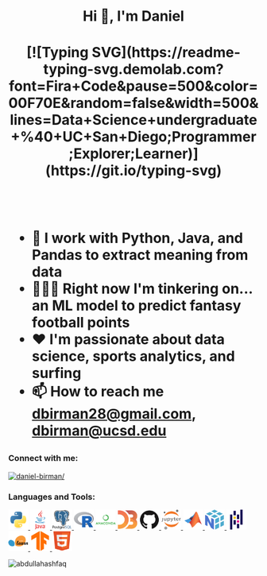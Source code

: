 <h1 align="center">Hi 👋, I'm Daniel</h1>
<h1 align="center">
[![Typing SVG](https://readme-typing-svg.demolab.com?font=Fira+Code&pause=500&color=00F70E&random=false&width=500&lines=Data+Science+undergraduate+%40+UC+San+Diego;Programmer;Explorer;Learner)](https://git.io/typing-svg)<h1><br>

- 🐼 I work with Python, Java, and Pandas to extract meaning from data
- 👨🏻‍💻 Right now I'm tinkering on... an ML model to predict fantasy football points
- ❤️ I'm passionate about data science, sports analytics, and surfing
- 📫 How to reach me **dbirman28@gmail.com**, **dbirman@ucsd.edu**

<h3 align="left">Connect with me:</h3>
<p align="left">
<a href="https://www.linkedin.com/in/daniel-birman/" target="blank"><img align="center" src="https://raw.githubusercontent.com/rahuldkjain/github-profile-readme-generator/master/src/images/icons/Social/linked-in-alt.svg" alt="daniel-birman/" height="30" width="40" /></a>
</p>

<h3 align="left">Languages and Tools:</h3>
<p align="left">  
 </a>
      <a href="https://www.python.org" target="_blank" rel="noreferrer"> <img src="https://raw.githubusercontent.com/devicons/devicon/master/icons/python/python-original.svg" alt="python" width="40" height="40"/>
       <a href="https://www.java.com" target="_blank" rel="noreferrer"> <img src="https://raw.githubusercontent.com/devicons/devicon/master/icons/java/java-original-wordmark.svg" alt="java" width="40" height="40"/>
        <a href="https://www.postgresql.org/" target="_blank" rel="noreferrer"> <img src="https://raw.githubusercontent.com/devicons/devicon/master/icons/postgresql/postgresql-original-wordmark.svg" alt="postgresql" width="40" height="40"/>
         <a href="https://www.r-project.org/" target="_blank" rel="noreferrer"> <img src="https://github.com/devicons/devicon/blob/ca28c779441053191ff11710fe24a9e6c23690d6/icons/r/r-original.svg" alt="r" width="40" height="40"/>
          <a href="https://anaconda.org/" target="_blank" rel="noreferrer"> <img src="https://github.com/devicons/devicon/blob/ca28c779441053191ff11710fe24a9e6c23690d6/icons/anaconda/anaconda-original-wordmark.svg" alt="Anaconda" width="40" height="40"/>
           <a href="https://d3js.org/" target="_blank" rel="noreferrer"> <img src="https://github.com/devicons/devicon/blob/ca28c779441053191ff11710fe24a9e6c23690d6/icons/d3js/d3js-original.svg" alt="d3" width="40" height="40"/>
            <a href="https://github.com/" target="_blank" rel="noreferrer"> <img src="https://github.com/devicons/devicon/blob/ca28c779441053191ff11710fe24a9e6c23690d6/icons/github/github-original.svg" alt="github" width="40" height="40"/>
             <a href="https://jupyter.org/" target="_blank" rel="noreferrer"> <img src="https://github.com/devicons/devicon/blob/ca28c779441053191ff11710fe24a9e6c23690d6/icons/jupyter/jupyter-original-wordmark.svg" alt="jupyter" width="40" height="40"/>
              <a href="https://www.mathworks.com/products/matlab.html" target="_blank" rel="noreferrer"> <img src="https://github.com/devicons/devicon/blob/ca28c779441053191ff11710fe24a9e6c23690d6/icons/matlab/matlab-original.svg" alt="matlab" width="40" height="40"/>
               <a href="https://numpy.org/" target="_blank" rel="noreferrer"> <img src="https://github.com/devicons/devicon/blob/ca28c779441053191ff11710fe24a9e6c23690d6/icons/numpy/numpy-original.svg" alt="numpy" width="40" height="40"/>
                <a href="https://pandas.pydata.org/" target="_blank" rel="noreferrer"> <img src="https://github.com/devicons/devicon/blob/ca28c779441053191ff11710fe24a9e6c23690d6/icons/pandas/pandas-original.svg" alt="pandas" width="40" height="40"/>
                 <a href="https://scikit-learn.org/stable/index.html" target="_blank" rel="noreferrer"> <img src="https://github.com/devicons/devicon/blob/ca28c779441053191ff11710fe24a9e6c23690d6/icons/scikitlearn/scikitlearn-original.svg" alt="scikit-learn" width="40" height="40"/>
                  <a href="https://www.tensorflow.org/" target="_blank" rel="noreferrer"> <img src="https://github.com/devicons/devicon/blob/ca28c779441053191ff11710fe24a9e6c23690d6/icons/tensorflow/tensorflow-original.svg" alt="tensorflow" width="40" height="40"/>
                   <a href="https://html.spec.whatwg.org/multipage/" target="_blank" rel="noreferrer"> <img src="https://github.com/devicons/devicon/blob/ca28c779441053191ff11710fe24a9e6c23690d6/icons/html5/html5-original.svg" alt="html" width="40" height="40"/>
 </a>
 
</p>

<p><img align="left" src="https://github-readme-stats.vercel.app/api/top-langs?username=abdullahashfaq&show_icons=true&locale=en&layout=compact" alt="abdullahashfaq" /></p>
